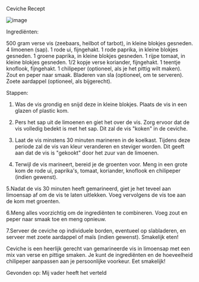 Ceviche Recept

![image](https://github.com/A3A9N/markdown/assets/144899095/64bc60f9-4d2f-416a-a19f-0d69ba821003)


Ingrediënten:

500 gram verse vis (zeebaars, heilbot of tarbot), in kleine blokjes gesneden.
4 limoenen (sap).
1 rode ui, fijngehakt.
1 rode paprika, in kleine blokjes gesneden.
1 groene paprika, in kleine blokjes gesneden.
1 rijpe tomaat, in kleine blokjes gesneden.
1/2 kopje verse koriander, fijngehakt.
1 teentje knoflook, fijngehakt.
1 chilipeper (optioneel, als je het pittig wilt maken).
Zout en peper naar smaak.
Bladeren van sla (optioneel, om te serveren).
Zoete aardappel (optioneel, als bijgerecht).

Stappen:

1. Was de vis grondig en snijd deze in kleine blokjes. Plaats de vis in een glazen of plastic kom.
   
2. Pers het sap uit de limoenen en giet het over de vis. Zorg ervoor dat de vis volledig bedekt is met het sap. Dit zal de vis "koken" in de ceviche.
 
3. Laat de vis minstens 30 minuten marineren in de koelkast. Tijdens deze periode zal de vis van kleur veranderen en steviger worden. Dit geeft aan dat de vis is "gekookt" door het zuur van de limoenen.
   
4. Terwijl de vis marineert, bereid je de groenten voor. Meng in een grote kom de rode ui, paprika's, tomaat, koriander, knoflook en chilipeper (indien gewenst).

5.Nadat de vis 30 minuten heeft gemarineerd, giet je het teveel aan limoensap af om de vis te laten uitlekken. Voeg vervolgens de vis toe aan de kom met groenten.

6.Meng alles voorzichtig om de ingrediënten te combineren. Voeg zout en peper naar smaak toe en meng opnieuw.

7.Serveer de ceviche op individuele borden, eventueel op slabladeren, en serveer met zoete aardappel of maïs (indien gewenst). Smakelijk eten!

Ceviche is een heerlijk gerecht van gemarineerde vis in limoensap met een mix van verse en pittige smaken. Je kunt de ingrediënten en de hoeveelheid chilipeper aanpassen aan je persoonlijke voorkeur. Eet smakelijk!

Gevonden op: Mij vader heeft het verteld
